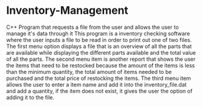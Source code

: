 # Inventory-Management
C++ Program that requests a file from the user and allows the user to manage it's data through it
This program is a inventory checking software where the user inputs a file to be read in order to print out one of two files. 
The first menu option displays a file that is an overview of all the parts that are available while displaying the different parts available and the total value of all the
parts.
The second menu item is another report that shows the user the items that need to be restocked because the amount of the items is less than the minimum quantity,
the total amount of items needed to be purchased and the total price of restocking the items.
The third menu item allows the user to enter a item name and add it into the inventory_file.dat and add a quantity, if the item does not exist, it gives the user the option
of adding it to the file.
